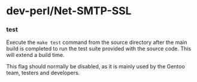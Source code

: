 # dev-perl/Net-SMTP-SSL

### test
Execute the `make test` command from the source directory after the main build is completed to run the test suite provided with the source code. This will extend a build time.

This flag should normally be disabled, as it is mainly used by the Gentoo team, testers and developers.
